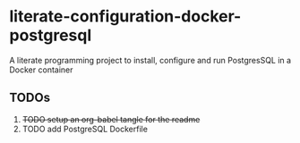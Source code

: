 
# literate-configuration-docker-postgresql

A literate programming project to install, configure and run PostgresSQL in a Docker container


## TODOs

1.  <del>TODO setup an org-babel tangle for the readme</del>
2.  TODO add PostgreSQL Dockerfile

